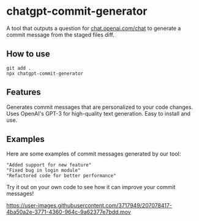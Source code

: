 # chatgpt-commit-generator

A tool that outputs a question for [chat.openai.com/chat](https://chat.openai.com/chat) to generate a commit message from the staged files diff.

## How to use

```
git add .
npx chatgpt-commit-generator
```

## Features

Generates commit messages that are personalized to your code changes.
Uses OpenAI's GPT-3 for high-quality text generation.
Easy to install and use.

## Examples

Here are some examples of commit messages generated by our tool:

```
"Added support for new feature"
"Fixed bug in login module"
"Refactored code for better performance"
```

Try it out on your own code to see how it can improve your commit messages!

https://user-images.githubusercontent.com/3717949/207078417-4ba50a2e-3771-4360-964c-9a62377e7bdd.mov

